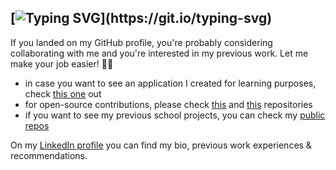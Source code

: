 ## [![Typing SVG](https://readme-typing-svg.herokuapp.com?font=Architects+Daughter&color=40E0D0&size=30&lines=Hi+there!)](https://git.io/typing-svg)

If you landed on my GitHub profile, you're probably considering collaborating with me and you're interested in my previous work. Let me make your job easier! :woman_technologist:

* in case you want to see an application I created for learning purposes, check [this one](https://github.com/clytaemnestra/fav-stocks) out
* for open-source contributions, please check [this](https://github.com/cesko-digital/newschatbot/graphs/contributors) and [this](https://github.com/cesko-digital/zacni-ucit/graphs/contributors) repositories
* if you want to see my previous school projects, you can check my [public repos](https://github.com/clytaemnestra?tab=repositories)


On my [LinkedIn profile](https://www.linkedin.com/in/mia-bajic/) you can find my bio, previous work experiences & recommendations. 
